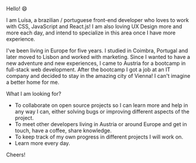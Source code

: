 Hello! 😄

I am Luísa, a brazilian / portuguese front-end developer who loves to work with CSS, JavaScript and React.js!
I am also loving UX Design more and more each day, and intend to specialize in this area once I have more experience.

I've been living in Europe for five years. I studied in Coimbra, Portugal and later moved to Lisbon and worked with marketing.
Since I wanted to have a new adventure and new experiences, I came to Austria for a bootcamp in full-stack web development. 
After the bootcamp I got a job at an IT company and decided to stay in the amazing city of Vienna!
I can't imagine a better home for me.

What I am looking for?
- To collaborate on open source projects so I can learn more and help in any way I can, either solving bugs or improving different aspects of the project.
- To meet other developers living in Austria or around Europe and get in touch, have a coffee, share knowledge.
- To keep track of my own progress in different projects I will work on.
- Learn more every day.

Cheers!



